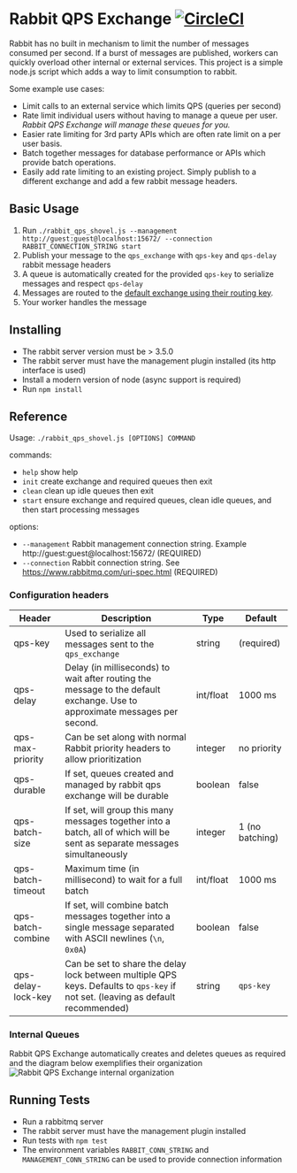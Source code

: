 # Rabbit QPS Exchange [![CircleCI](https://circleci.com/gh/freethenation/rabbit-qps-exchange.svg?style=svg)](https://circleci.com/gh/freethenation/rabbit-qps-exchange)


Rabbit has no built in mechanism to limit the number of messages consumed per second. If a burst of messages are published, workers can quickly overload other internal or external services. This project is a simple node.js script which adds a way to limit consumption to rabbit.

Some example use cases:

* Limit calls to an external service which limits QPS (queries per second)
* Rate limit individual users without having to manage a queue per user. *Rabbit QPS Exchange will manage these queues for you.*
* Easier rate limiting for 3rd party APIs which are often rate limit on a per user basis.
* Batch together messages for database performance or APIs which provide batch operations.
* Easily add rate limiting to an existing project. Simply publish to a different exchange and add a few rabbit message headers.

## Basic Usage

1. Run `./rabbit_qps_shovel.js --management http://guest:guest@localhost:15672/ --connection RABBIT_CONNECTION_STRING start`
2. Publish your message to the `qps_exchange` with `qps-key` and `qps-delay` rabbit message headers
3. A queue is automatically created for the provided `qps-key` to serialize messages and respect `qps-delay`
4. Messages are routed to the [default exchange using their routing key](https://www.rabbitmq.com/tutorials/tutorial-four-javascript.html).
5. Your worker handles the message

## Installing
* The rabbit server version must be > 3.5.0
* The rabbit server must have the management plugin installed (its http interface is used)
* Install a modern version of node (async support is required)
* Run `npm install`

## Reference

Usage: `./rabbit_qps_shovel.js [OPTIONS] COMMAND`

commands:

* `help`   show help
* `init`   create exchange and required queues then exit
* `clean`  clean up idle queues then exit
* `start`  ensure exchange and required queues, clean idle queues, and then start processing messages

options:

* `--management` Rabbit management connection string. Example http://guest:guest@localhost:15672/ (REQUIRED)
* `--connection` Rabbit connection string. See https://www.rabbitmq.com/uri-spec.html (REQUIRED)

### Configuration headers

| Header              | Description                                                                                                                | Type      | Default         |
|---------------------|----------------------------------------------------------------------------------------------------------------------------|-----------|-----------------|
| qps-key             | Used to serialize all messages sent to the `qps_exchange`                                                                  | string    | (required)      |
| qps-delay           | Delay (in milliseconds) to wait after routing the message to the default exchange. Use to approximate messages per second. | int/float | 1000 ms         |
| qps-max-priority    | Can be set along with normal Rabbit priority headers to allow prioritization                                               | integer   | no priority     |
| qps-durable         | If set, queues created and managed by rabbit qps exchange will be durable                                                  | boolean   | false           |
| qps-batch-size      | If set, will group this many messages together into a batch, all of which will be sent as separate messages simultaneously | integer   | 1 (no batching) |
| qps-batch-timeout   | Maximum time (in millisecond) to wait for a full batch                                                                     | int/float | 1000 ms         |
| qps-batch-combine   | If set, will combine batch messages together into a single message separated with ASCII newlines (`\n`, `0x0A`)            | boolean   | false           |
| qps-delay-lock-key  | Can be set to share the delay lock between multiple QPS keys. Defaults to `qps-key` if not set. (leaving as default recommended) | string    | `qps-key`       |

### Internal Queues

Rabbit QPS Exchange automatically creates and deletes queues as required and the diagram below exemplifies their organization
![Rabbit QPS Exchange internal organization](https://raw.githubusercontent.com/thingless/rabbit-qps-exchange/master/internal_queue_diagram.jpg)

## Running Tests
* Run a rabbitmq server
* The rabbit server must have the management plugin installed
* Run tests with `npm test`
* The environment variables `RABBIT_CONN_STRING` and `MANAGEMENT_CONN_STRING` can be used to provide connection information

